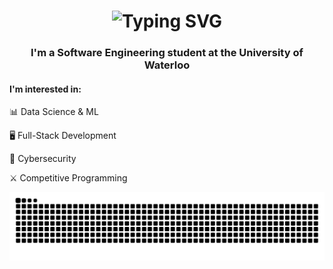 <h1 align="center">
  <img src="https://readme-typing-svg.herokuapp.com/?font=Righteous&color=01c747&size=35&center=true&vCenter=true&width=500&height=70&duration=4000&lines=Hello👋+I'm+Koral!;" alt="Typing SVG" />
</h1>

<h3 align="center">
  I'm a Software Engineering student at the University of Waterloo
</h3>

<h4>
    I'm interested in:
</h4>

📊 Data Science & ML

🖥️ Full-Stack Development

🔐 Cybersecurity

⚔️ Competitive Programming

<img alt="contributions" src="https://raw.githubusercontent.com/koralkulacoglu/koralkulacoglu/output/github-contribution-grid-snake-dark.svg" />
